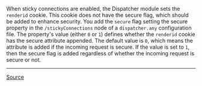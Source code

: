 When sticky connections are enabled, the Dispatcher module sets the `renderid` cookie. This cookie does not have the secure flag, which should be added to enhance security. You add the `secure` flag setting the secure property in the `/stickyConnections` node of a `dispatcher.any` configuration file. The property's value (either `0` or `1`) defines whether the `renderid` cookie has the secure attribute appended. The default value is `0`, which means the attribute is added if the incoming request is secure. If the value is set to `1`, then the secure flag is added regardless of whether the incoming request is secure or not.

---

[Source](https://experienceleague.adobe.com/docs/experience-manager-dispatcher/using/configuring/dispatcher-configuration.html?lang=en#identifying-a-sticky-connection-folder-stickyconnectionsfor)
